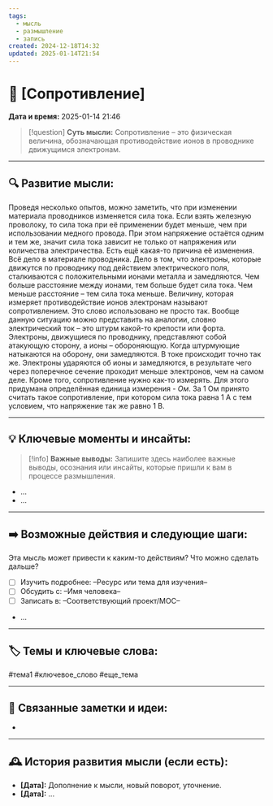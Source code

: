 ```yaml
---
tags:
  - мысль
  - размышление
  - запись
created: 2024-12-18T14:32
updated: 2025-01-14T21:54
---
```


# 💭  [Сопротивление]

**Дата и время:** 2025-01-14 21:46

> [!question] **Суть мысли:**
> Сопротивление – это физическая величина, обозначающая противодействие ионов в проводнике движущимся электронам.

---

## 🔍 Развитие мысли:

Проведя несколько опытов, можно заметить, что при изменении материала проводников изменяется сила тока. Если взять железную проволоку, то сила тока при её применении будет меньше, чем при использовании медного провода. При этом напряжение остаётся одним и тем же, значит сила тока зависит не только от напряжения или количества электричества. Есть ещё какая-то причина её изменения.
Всё дело в материале проводника. Дело в том, что электроны, которые движутся по проводнику под действием электрического поля, сталкиваются с положительными ионами металла и замедляются. Чем больше расстояние между ионами, тем больше будет сила тока. Чем меньше расстояние – тем сила тока меньше.
Величину, которая измеряет противодействие ионов электронам называют сопротивлением.
Это слово использовано не просто так. Вообще данную ситуацию можно представить на аналогии, словно электрический ток – это штурм какой-то крепости или форта. Электроны, движущиеся по проводнику, представляют собой атакующую сторону, а ионы – обороняющую. Когда штурмующие натыкаются на оборону, они замедляются. В токе происходит точно так же. Электроны ударяются об ионы и замедляются, в результате чего через поперечное сечение проходит меньше электронов, чем на самом деле.
Кроме того, сопротивление нужно как-то измерять. Для этого придумана определённая единица измерения - *Ом*. За 1 Ом принято считать такое сопротивление, при котором сила тока равна 1 А с тем условием, что напряжение так же равно 1 В.

---

## 💡 Ключевые моменты и инсайты:

> [!info] **Важные выводы:**
> Запишите здесь наиболее важные выводы, осознания или инсайты, которые пришли к вам в процессе размышления.

- ...
- ...

---

## ➡️ Возможные действия и следующие шаги:

Эта мысль может привести к каким-то действиям? Что можно сделать дальше?

- [ ] Изучить подробнее: –Ресурс или тема для изучения–
- [ ] Обсудить с: –Имя человека–
- [ ] Записать в: –Соответствующий проект/MOC–
- ...

---

## 🏷️ Темы и ключевые слова:

#тема1 #ключевое_слово #еще_тема

---

## 🔄 Связанные заметки и идеи:

- 

---

## 🕰️ История развития мысли (если есть):

* **[Дата]:**  Дополнение к мысли, новый поворот, уточнение.
* **[Дата]:**  ...